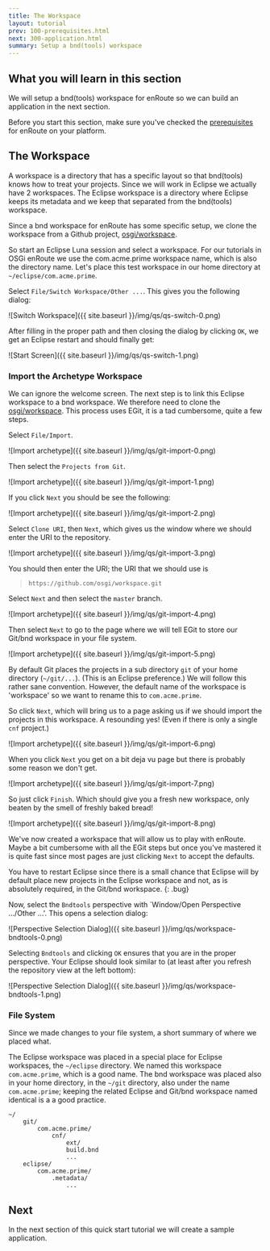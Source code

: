 ```yaml
---
title: The Workspace
layout: tutorial
prev: 100-prerequisites.html
next: 300-application.html
summary: Setup a bnd(tools) workspace
---
```


## What you will learn in this section
We will setup a bnd(tools) workspace for enRoute so we can build an application in the next section.

Before you start this section, make sure you've checked the [prerequisites](100-prerequisites.html) for enRoute on your platform. 

## The Workspace

A workspace is a directory that has a specific layout so that bnd(tools) knows how to treat your projects. Since we will work in Eclipse we actually have 2 workspaces. The Eclipse workspace is a directory where Eclipse keeps its metadata and we keep that separated from the bnd(tools) workspace.

Since a bnd workspace for enRoute has some specific setup, we clone the workspace from a Github project, [osgi/workspace](https://github.com/osgi/workspace). 

So start an Eclipse Luna session and select a workspace. For our tutorials in OSGi enRoute we use the com.acme.prime workspace name, which is also the directory name. Let's place this test workspace in our home directory at `~/eclipse/com.acme.prime`.

Select `File/Switch Workspace/Other ...`. This gives you the following dialog:

![Switch Workspace]({{ site.baseurl }}/img/qs/qs-switch-0.png)

After filling in the proper path and then closing the dialog by clicking `OK`, we get an Eclipse restart and should finally get:

![Start Screen]({{ site.baseurl }}/img/qs/qs-switch-1.png)

### Import the Archetype Workspace

We can ignore the welcome screen. The next step is to link this Eclipse workspace to a bnd workspace. We therefore need to clone the [osgi/workspace](https://github.com/osgi/workspace). This process uses EGit, it is a tad cumbersome, quite a few steps.

Select `File/Import`. 

![Import archetype]({{ site.baseurl }}/img/qs/git-import-0.png)

Then select the `Projects from Git`. 

![Import archetype]({{ site.baseurl }}/img/qs/git-import-1.png)

If you click `Next` you should be see the following:

![Import archetype]({{ site.baseurl }}/img/qs/git-import-2.png)

Select `Clone URI`, then `Next`, which gives us the window where we should enter the URI to the repository. 

![Import archetype]({{ site.baseurl }}/img/qs/git-import-3.png)

You should then enter the URI; the URI that we should use is

> `https://github.com/osgi/workspace.git`

Select `Next` and then select the `master` branch.

![Import archetype]({{ site.baseurl }}/img/qs/git-import-4.png)

Then select `Next` to go to the page where we will tell EGit to store our Git/bnd workspace in your file system.

![Import archetype]({{ site.baseurl }}/img/qs/git-import-5.png)

By default Git places the projects in a sub directory `git` of your home directory (`~/git/...`). (This is an Eclipse preference.) We will follow this rather sane convention. However, the default name of the workspace is 'workspace' so we want to rename this to `com.acme.prime`.

So click `Next`, which will bring us to a page asking us if we should import the projects in this workspace. A resounding yes! (Even if there is only a single `cnf` project.)

![Import archetype]({{ site.baseurl }}/img/qs/git-import-6.png)

When you click `Next` you get on a bit deja vu page but there is probably some reason we don't get.

![Import archetype]({{ site.baseurl }}/img/qs/git-import-7.png)


So just click `Finish`. Which should give you a fresh new workspace, only beaten by the smell of freshly baked bread!

![Import archetype]({{ site.baseurl }}/img/qs/git-import-8.png)

We've now created a workspace that will allow us to play with enRoute. Maybe a bit cumbersome with all the EGit steps but once you've mastered it is quite fast since most pages are just clicking `Next` to accept the defaults.

You have to restart Eclipse since there is a small chance that Eclipse will by default place new projects in the Eclipse workspace and not, as is absolutely required, in the Git/bnd workspace.
{: .bug}

Now, select the `Bndtools` perspective with `Window/Open Perspective .../Other ...'. This opens a selection dialog:

![Perspective Selection Dialog]({{ site.baseurl }}/img/qs/workspace-bndtools-0.png)

Selecting `Bndtools` and clicking `OK` ensures that you are in the proper perspective. Your Eclipse should look similar to (at least after you refresh the repository view at the left bottom):

![Perspective Selection Dialog]({{ site.baseurl }}/img/qs/workspace-bndtools-1.png)


### File System

Since we made changes to your file system, a short summary of where we placed what.

The Eclipse workspace was placed in a special place for Eclipse workspaces, the `~/eclipse` directory. We named this workspace `com.acme.prime`, which is a good name. The bnd workspace was placed also in your home directory, in the `~/git` directory, also under the name `com.acme.prime`; keeping the related Eclipse and Git/bnd workspace named identical is a a good practice.

	~/
		git/
			com.acme.prime/
				cnf/
					ext/
					build.bnd
					...
		eclipse/
			com.acme.prime/
				.metadata/
					...


## Next

In the next section of this quick start tutorial we will create a sample application. 
